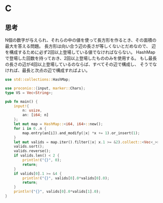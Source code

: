 # C
## 思考
N個の数字が与えられ、それらの中の値を使って長方形を作るとき、その面積の最大を答える問題。
長方形は向い合う辺の長さが等しくないとだめなので、
辺を構成するために必ず2回以上登場している値でなければならない。
HashMapで登場した回数を持っておき、2回以上登場したもののみを使用する。
もし最長の長さの辺が4回以上登場しているのならば、すべてその辺で構成し、
そうでなければ、最長と次点の辺で構成すればよい。
```rust
use std::collections::HashMap;

use proconio::{input, marker::Chars};
type VS = Vec<String>;

pub fn main() {
    input!{
        n: usize,
        an: [i64; n]
    };
    let mut map = HashMap::<i64, i64>::new();
    for i in 0..n {
        map.entry(an[i]).and_modify(|x| *x += 1).or_insert(1);
    }
    let mut valids = map.iter().filter(|x| x.1 >= &2).collect::<Vec<_>>();
    valids.sort();
    valids.reverse();
    if valids.len() < 2 {
        println!("{}", 0);
        return;
    }
    if valids[0].1 >= &4 {
        println!("{}", valids[0].0*valids[0].0);
        return;
    }
    println!("{}", valids[0].0*valids[1].0);
}
```